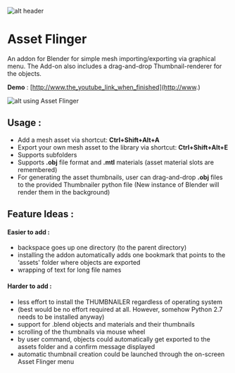 ![alt header](http://i.imgur.com/gp3BdlI.jpg)
# Asset Flinger
An addon for Blender for simple mesh importing/exporting via graphical menu. 
The Add-on also includes a drag-and-drop Thumbnail-renderer for the objects.

**Demo** : 
[http://www.the_youtube_link_when_finished](http://www.)

![alt using Asset Flinger](http://i.imgur.com/sjnjRNl.jpg)

## Usage :

* Add a mesh asset via shortcut: **Ctrl+Shift+Alt+A**
* Export your own mesh asset to the library via shortcut: **Ctrl+Shift+Alt+E**
* Supports subfolders
* Supports **.obj** file format and **.mtl** materials (asset material slots are remembered)
* For generating the asset thumbnails, user can drag-and-drop **.obj** files to the provided Thumbnailer python file (New instance of Blender will render them in the background)

## Feature Ideas :

#### Easier to add :
* backspace goes up one directory (to the parent directory)
* installing the addon automatically adds one bookmark that points to the ‘assets' folder where objects are exported
* wrapping of text for long file names

#### Harder to add :
* less effort to install the THUMBNAILER regardless of operating system 
* (best would be no effort required at all. However, somehow Python 2.7 needs to be installed anyway)
* support for .blend objects and materials and their thumbnails
* scrolling of the thumbnails via mouse wheel
* by user command, objects could automatically get exported to the assets folder and a confirm message displayed
* automatic thumbnail creation could be launched through the on-screen Asset Flinger menu
